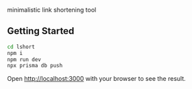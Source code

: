 minimalistic link shortening tool

## Getting Started
```bash
cd lshort
npm i
npm run dev
npx prisma db push
```
Open [http://localhost:3000](http://localhost:3000) with your browser to see the result.

